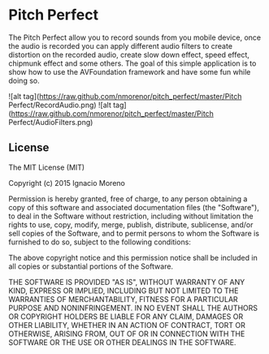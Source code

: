 # Pitch Perfect

The Pitch Perfect allow you to record sounds from you mobile device, once the audio is recorded you can apply different audio filters to create distortion on the recorded audio, create slow down effect, speed effect, chipmunk effect and some others. The goal of this simple application is to show how to use the AVFoundation framework and have some fun while doing so.

![alt tag](https://raw.github.com/nmorenor/pitch_perfect/master/Pitch Perfect/RecordAudio.png)
![alt tag](https://raw.github.com/nmorenor/pitch_perfect/master/Pitch Perfect/AudioFilters.png)

## License

The MIT License (MIT)

Copyright (c) 2015 Ignacio Moreno

Permission is hereby granted, free of charge, to any person obtaining a copy
of this software and associated documentation files (the "Software"), to deal
in the Software without restriction, including without limitation the rights
to use, copy, modify, merge, publish, distribute, sublicense, and/or sell
copies of the Software, and to permit persons to whom the Software is
furnished to do so, subject to the following conditions:

The above copyright notice and this permission notice shall be included in
all copies or substantial portions of the Software.

THE SOFTWARE IS PROVIDED "AS IS", WITHOUT WARRANTY OF ANY KIND, EXPRESS OR
IMPLIED, INCLUDING BUT NOT LIMITED TO THE WARRANTIES OF MERCHANTABILITY,
FITNESS FOR A PARTICULAR PURPOSE AND NONINFRINGEMENT. IN NO EVENT SHALL THE
AUTHORS OR COPYRIGHT HOLDERS BE LIABLE FOR ANY CLAIM, DAMAGES OR OTHER
LIABILITY, WHETHER IN AN ACTION OF CONTRACT, TORT OR OTHERWISE, ARISING FROM,
OUT OF OR IN CONNECTION WITH THE SOFTWARE OR THE USE OR OTHER DEALINGS IN
THE SOFTWARE.